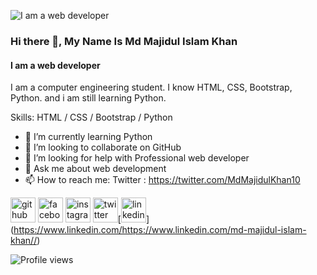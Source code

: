 ![I am a web developer](https://pbs.twimg.com/profile_banners/1566711047264018433/1662373417/600x200)

### Hi there 👋, My Name Is Md Majidul Islam Khan
#### I am a web developer


I am a computer engineering student. I know HTML, CSS, Bootstrap,  Python. and i am still learning Python.

Skills: HTML / CSS / Bootstrap / Python

- 🌱 I’m currently learning Python 
- 👯 I’m looking to collaborate on GitHub 
- 🤔 I’m looking for help with Professional web developer 
- 💬 Ask me about web development 
- 📫 How to reach me: Twitter : https://twitter.com/MdMajidulKhan10  


[<img src='https://cdn.jsdelivr.net/npm/simple-icons@3.0.1/icons/github.svg' alt='github' height='40'>](https://github.com/majidulkhan)  [<img src='https://cdn.jsdelivr.net/npm/simple-icons@3.0.1/icons/facebook.svg' alt='facebook' height='40'>](https://www.facebook.com/https://www.facebook.com/mdmajidul.khan.564)  [<img src='https://cdn.jsdelivr.net/npm/simple-icons@3.0.1/icons/instagram.svg' alt='instagram' height='40'>](https://www.instagram.com/https://www.instagram.com/mdmajidulislamkhan//)  [<img src='https://cdn.jsdelivr.net/npm/simple-icons@3.0.1/icons/twitter.svg' alt='twitter' height='40'>](https://twitter.com/https://twitter.com/MdMajidulKhan10)[<img src='https://cdn.jsdelivr.net/npm/simple-icons@3.0.1/icons/linkedin.svg' alt='linkedin' height='40'>] (https://www.linkedin.com/https://www.linkedin.com/md-majidul-islam-khan//)

![Profile views](https://gpvc.arturio.dev/majidulkhan)  
